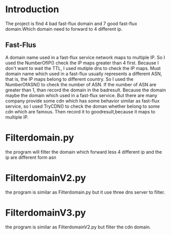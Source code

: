 Introduction
============
The project is find 4 bad fast-flux domain and 7 good fast-flux domain.Which domain need to forward to 4 different ip.

Fast-Flus
---------
A domain name used in a fast-flux service network maps to multiple IP. So I used the NumberOfIP() check the IP maps greater than 4 first. Because I don't want to wait the TTL, I used mutiple dns to check the IP maps. Must domain name which used in a fast-flux usually represents a different ASN, that is, the IP maps belong to different country. So I used the NumberOfASN() to check the number of ASN. If the number of ASN are greater than 1, than record the domain in the badresult. Because the domain maybe the domain which used in a fast-flux service. But there are many company provide some cdn which has some behavior similar as fast-flux service, so I used TryCDN() to check the doman whether belong to some cdn which are famous. Then record it to goodresult,because it maps to multiple IP.


Filterdomain.py
===============
the program will filter the domain which forward less 4 different ip and the ip are different form asn

FilterdomainV2.py
=================

the program is similar as Filterdomain.py but it use three dns server to filter.

FilterdomainV3.py
=================

the program is similar as FilterdomainV2.py but fliter the cdn domain.
